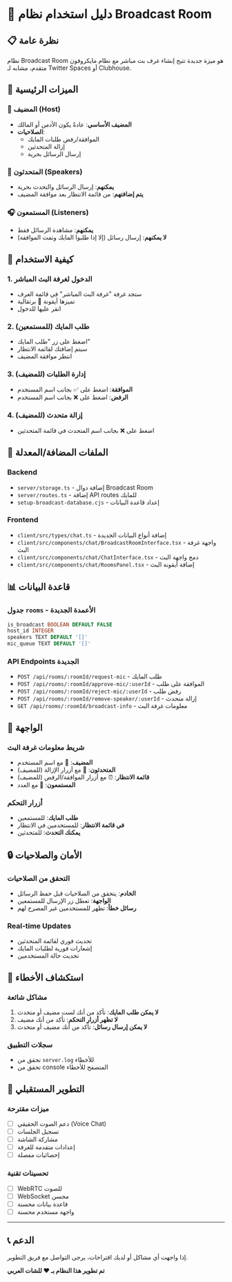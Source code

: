# 🎤 دليل استخدام نظام Broadcast Room

## 📋 نظرة عامة

نظام Broadcast Room هو ميزة جديدة تتيح إنشاء غرف بث مباشر مع نظام مايكروفون متقدم، مشابه لـ Twitter Spaces أو Clubhouse.

## 🎯 الميزات الرئيسية

### 👑 المضيف (Host)
- **المضيف الأساسي**: عادةً يكون الأدمن أو المالك
- **الصلاحيات**:
  - الموافقة/رفض طلبات المايك
  - إزالة المتحدثين
  - إرسال الرسائل بحرية

### 🎤 المتحدثون (Speakers)
- **يمكنهم**: إرسال الرسائل والتحدث بحرية
- **يتم إضافتهم**: من قائمة الانتظار بعد موافقة المضيف

### 🎧 المستمعون (Listeners)
- **يمكنهم**: مشاهدة الرسائل فقط
- **لا يمكنهم**: إرسال رسائل (إلا إذا طلبوا المايك وتمت الموافقة)

## 🚀 كيفية الاستخدام

### 1. الدخول لغرفة البث المباشر
- ستجد غرفة "غرفة البث المباشر" في قائمة الغرف
- تميزها أيقونة 🎤 برتقالية
- انقر عليها للدخول

### 2. طلب المايك (للمستمعين)
- اضغط على زر "طلب المايك"
- سيتم إضافتك لقائمة الانتظار
- انتظر موافقة المضيف

### 3. إدارة الطلبات (للمضيف)
- **الموافقة**: اضغط على ✅ بجانب اسم المستخدم
- **الرفض**: اضغط على ❌ بجانب اسم المستخدم

### 4. إزالة متحدث (للمضيف)
- اضغط على ❌ بجانب اسم المتحدث في قائمة المتحدثين

## 🔧 الملفات المضافة/المعدلة

### Backend
- `server/storage.ts` - إضافة دوال Broadcast Room
- `server/routes.ts` - إضافة API routes للمايك
- `setup-broadcast-database.cjs` - إعداد قاعدة البيانات

### Frontend
- `client/src/types/chat.ts` - إضافة أنواع البيانات الجديدة
- `client/src/components/chat/BroadcastRoomInterface.tsx` - واجهة غرفة البث
- `client/src/components/chat/ChatInterface.tsx` - دمج واجهة البث
- `client/src/components/chat/RoomsPanel.tsx` - إضافة أيقونة البث

## 📊 قاعدة البيانات

### جدول `rooms` - الأعمدة الجديدة
```sql
is_broadcast BOOLEAN DEFAULT FALSE
host_id INTEGER
speakers TEXT DEFAULT '[]'
mic_queue TEXT DEFAULT '[]'
```

### API Endpoints الجديدة
- `POST /api/rooms/:roomId/request-mic` - طلب المايك
- `POST /api/rooms/:roomId/approve-mic/:userId` - الموافقة على طلب
- `POST /api/rooms/:roomId/reject-mic/:userId` - رفض طلب
- `POST /api/rooms/:roomId/remove-speaker/:userId` - إزالة متحدث
- `GET /api/rooms/:roomId/broadcast-info` - معلومات غرفة البث

## 🎨 الواجهة

### شريط معلومات غرفة البث
- **المضيف**: 👑 مع اسم المستخدم
- **المتحدثون**: 🎤 مع أزرار الإزالة (للمضيف)
- **قائمة الانتظار**: ⏰ مع أزرار الموافقة/الرفض (للمضيف)
- **المستمعون**: 👥 مع العدد

### أزرار التحكم
- **طلب المايك**: للمستمعين
- **في قائمة الانتظار**: للمستخدمين في الانتظار
- **يمكنك التحدث**: للمتحدثين

## 🔒 الأمان والصلاحيات

### التحقق من الصلاحيات
- **الخادم**: يتحقق من الصلاحيات قبل حفظ الرسائل
- **الواجهة**: تعطل زر الإرسال للمستمعين
- **رسائل خطأ**: تظهر للمستخدمين غير المصرح لهم

### Real-time Updates
- تحديث فوري لقائمة المتحدثين
- إشعارات فورية لطلبات المايك
- تحديث حالة المستخدمين

## 🐛 استكشاف الأخطاء

### مشاكل شائعة
1. **لا يمكن طلب المايك**: تأكد من أنك لست مضيف أو متحدث
2. **لا تظهر أزرار التحكم**: تأكد من أنك مضيف
3. **لا يمكن إرسال رسائل**: تأكد من أنك مضيف أو متحدث

### سجلات التطبيق
- تحقق من `server.log` للأخطاء
- تحقق من console المتصفح للأخطاء

## 🚀 التطوير المستقبلي

### ميزات مقترحة
- [ ] دعم الصوت الحقيقي (Voice Chat)
- [ ] تسجيل الجلسات
- [ ] مشاركة الشاشة
- [ ] إعدادات متقدمة للغرفة
- [ ] إحصائيات مفصلة

### تحسينات تقنية
- [ ] WebRTC للصوت
- [ ] WebSocket محسن
- [ ] قاعدة بيانات محسنة
- [ ] واجهة مستخدم محسنة

---

## 📞 الدعم

إذا واجهت أي مشاكل أو لديك اقتراحات، يرجى التواصل مع فريق التطوير.

**تم تطوير هذا النظام بـ ❤️ للشات العربي**